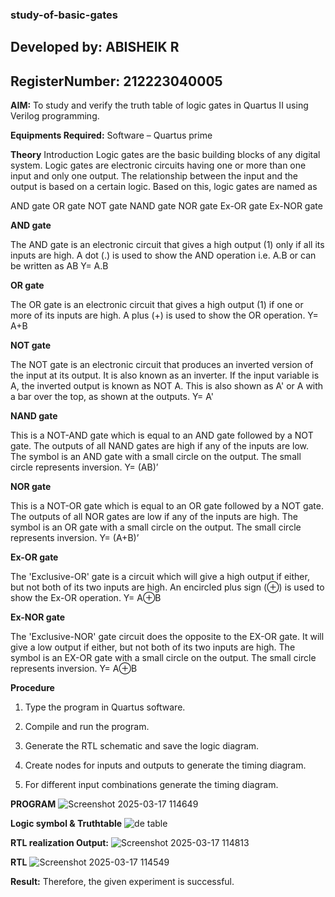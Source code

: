 ### study-of-basic-gates

## Developed by: ABISHEIK R
## RegisterNumber: 212223040005

**AIM:** 
To study and verify the truth table of logic gates in Quartus II using Verilog programming.

**Equipments Required:**
Software – Quartus prime 

**Theory**
Introduction Logic gates are the basic building blocks of any digital system. Logic gates are electronic circuits having one or more than one input and only one output. The relationship between the input and the output is based on a certain logic. Based on this, logic gates are named as

AND gate OR gate NOT gate NAND gate NOR gate Ex-OR gate Ex-NOR gate

**AND gate**

The AND gate is an electronic circuit that gives a high output (1) only if all its inputs are high. A dot (.) is used to show the AND operation i.e. A.B or can be written as AB
Y= A.B

**OR gate** 

The OR gate is an electronic circuit that gives a high output (1) if one or more of its inputs are high. A plus (+) is used to show the OR operation.
Y= A+B

**NOT gate**

The NOT gate is an electronic circuit that produces an inverted version of the input at its output. It is also known as an inverter. If the input variable is A, the inverted output is known as NOT A. This is also shown as A' or A with a bar over the top, as shown at the outputs.
Y= A'

**NAND gate**

This is a NOT-AND gate which is equal to an AND gate followed by a NOT gate. The outputs of all NAND gates are high if any of the inputs are low. The symbol is an AND gate with a small circle on the output. The small circle represents inversion.
Y= (AB)’

**NOR gate**

This is a NOT-OR gate which is equal to an OR gate followed by a NOT gate. The outputs of all NOR gates are low if any of the inputs are high. The symbol is an OR gate with a small circle on the output. The small circle represents inversion.
Y= (A+B)’

**Ex-OR gate**

The 'Exclusive-OR' gate is a circuit which will give a high output if either, but not both of its two inputs are high. An encircled plus sign (⊕) is used to show the Ex-OR operation.
Y= A⊕B

**Ex-NOR gate**

The 'Exclusive-NOR' gate circuit does the opposite to the EX-OR gate. It will give a low output if either, but not both of its two inputs are high. The symbol is an EX-OR gate with a small circle on the output. The small circle represents inversion.
Y= A⊕B

**Procedure** 
1.	Type the program in Quartus software.

2.	Compile and run the program.

3.	Generate the RTL schematic and save the logic diagram.

4.	Create nodes for inputs and outputs to generate the timing diagram.

5.	For different input combinations generate the timing diagram.

**PROGRAM**
![Screenshot 2025-03-17 114649](https://github.com/user-attachments/assets/452eac66-cfd8-4d4e-89dd-06c46717dc69)
 
**Logic symbol & Truthtable**
![de table](https://github.com/user-attachments/assets/382e7d0b-ee97-4190-bf64-8d02de8cb2a3)

**RTL realization Output:** 
![Screenshot 2025-03-17 114813](https://github.com/user-attachments/assets/b540d53e-1dfb-4bfc-be04-035b44705b36)

**RTL**
![Screenshot 2025-03-17 114549](https://github.com/user-attachments/assets/3503071b-4df4-4fef-9c62-e0be0399b29f)


**Result:**
Therefore, the given experiment is successful.

